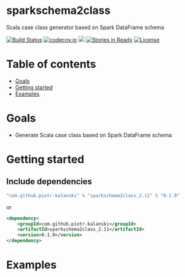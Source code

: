 # sparkschema2class

Scala case class generator based on Spark DataFrame schema

[![Build Status](https://api.travis-ci.org/piotr-kalanski/sparkschema2class.png?branch=development)](https://api.travis-ci.org/piotr-kalanski/sparkschema2class.png?branch=development)
[![codecov.io](http://codecov.io/github/piotr-kalanski/sparkschema2class/coverage.svg?branch=development)](http://codecov.io/github/piotr-kalanski/sparkschema2class/coverage.svg?branch=development)
[<img src="https://img.shields.io/maven-central/v/com.github.piotr-kalanski/sparkschema2class_2.11.svg?label=latest%20release"/>](http://search.maven.org/#search%7Cga%7C1%7Ca%3A%22sparkschema2class_2.11%22)
[![Stories in Ready](https://badge.waffle.io/piotr-kalanski/sparkschema2class.png?label=Ready)](https://waffle.io/piotr-kalanski/sparkschema2class)
[![License](http://img.shields.io/:license-Apache%202-red.svg)](http://www.apache.org/licenses/LICENSE-2.0.txt)

# Table of contents

- [Goals](#goals)
- [Getting started](#getting-started)
- [Examples](#examples)

# Goals

- Generate Scala case class based on Spark DataFrame schema

# Getting started

## Include dependencies

```scala
"com.github.piotr-kalanski" % "sparkschema2class_2.11" % "0.1.0"
```

or

```xml
<dependency>
    <groupId>com.github.piotr-kalanski</groupId>
    <artifactId>sparkschema2class_2.11</artifactId>
    <version>0.1.0</version>
</dependency>
```

# Examples